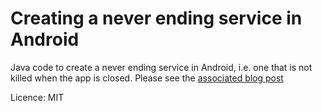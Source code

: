 # Creating a never ending service in Android
Java code to create a never ending service in Android, i.e. one that is not killed when the app is closed. 
Please see the  [associated blog post](https://fabcirablog.weebly.com/blog/creating-a-never-ending-background-service-in-android-gt-7)


Licence: MIT

